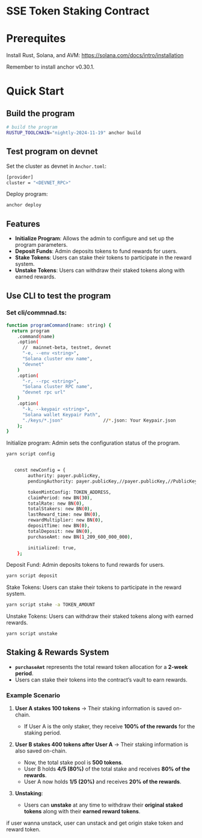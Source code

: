 # SSE Token Staking Contract

# Prerequites

Install Rust, Solana, and AVM: https://solana.com/docs/intro/installation

Remember to install anchor v0.30.1.


# Quick Start

## Build the program
```bash
# build the program
RUSTUP_TOOLCHAIN="nightly-2024-11-19" anchor build

```

## Test program on devnet

Set the cluster as devnet in `Anchor.toml`:
```bash
[provider]
cluster = "<DEVNET_RPC>"
```

Deploy program:
```bash
anchor deploy
```

## Features

- **Initialize Program**: Allows the admin to configure and set up the program parameters.  
- **Deposit Funds**: Admin deposits tokens to fund rewards for users.  
- **Stake Tokens**: Users can stake their tokens to participate in the reward system.  
- **Unstake Tokens**: Users can withdraw their staked tokens along with earned rewards.

## Use CLI to test the program

### Set cli/commnad.ts:
```bash
function programCommand(name: string) {
  return program
    .command(name)
    .option(
      //  mainnet-beta, testnet, devnet
      "-e, --env <string>",
      "Solana cluster env name",
      "devnet"
    )
    .option(
      "-r, --rpc <string>",
      "Solana cluster RPC name",
      "devnet rpc url"
    )
    .option(
      "-k, --keypair <string>",
      "Solana wallet Keypair Path",
      "./keys/*.json"               //*.json: Your Keypair.json
    );
}
```

Initialize program: Admin sets the configuration status of the program.
```bash
yarn script config


   const newConfig = {
        authority: payer.publicKey,
        pendingAuthority: payer.publicKey,//payer.publicKey,//PublicKey.default,

        tokenMintConfig: TOKEN_ADDRESS,
        claimPeriod: new BN(30),
        totalRate: new BN(0),
        totalStakers: new BN(0),
        lastReward_time: new BN(0),
        rewardMultiplier: new BN(0),
        depositTime: new BN(0),
        totalDeposit: new BN(0),
        purchaseAmt: new BN(1_209_600_000_000),

        initialized: true,
    };
```

Deposit Fund: Admin deposits tokens to fund rewards for users.
```bash
yarn script deposit
```

Stake Tokens: Users can stake their tokens to participate in the reward system.
```bash
yarn script stake -a TOKEN_AMOUNT
```

Unstake Tokens: Users can withdraw their staked tokens along with earned rewards.
```bash
yarn script unstake
```


## Staking & Rewards System  

- **`purchaseAmt`** represents the total reward token allocation for a **2-week period**.  
- Users can stake their tokens into the contract’s vault to earn rewards.  

### Example Scenario  

1. **User A stakes 100 tokens** → Their staking information is saved on-chain.  
   - If User A is the only staker, they receive **100% of the rewards** for the staking period.  

2. **User B stakes 400 tokens after User A** → Their staking information is also saved on-chain.  
   - Now, the total stake pool is **500 tokens**.  
   - User B holds **4/5 (80%)** of the total stake and receives **80% of the rewards**.  
   - User A now holds **1/5 (20%)** and receives **20% of the rewards**.  

3. **Unstaking**:  
   - Users can **unstake** at any time to withdraw their **original staked tokens** along with their **earned reward tokens**.  

if user wanna unstack, user can unstack and get origin stake token and reward token.









